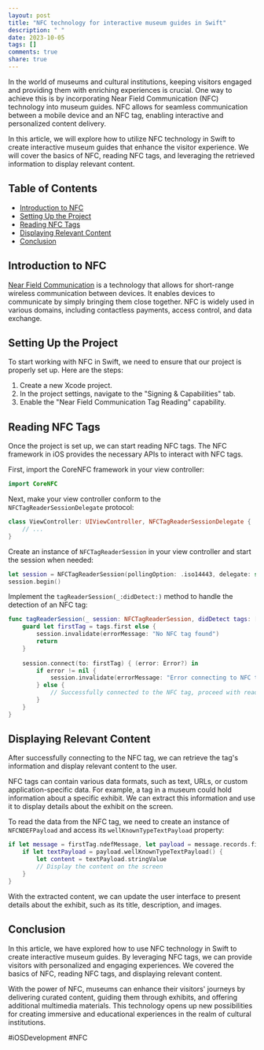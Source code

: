 ```yaml
---
layout: post
title: "NFC technology for interactive museum guides in Swift"
description: " "
date: 2023-10-05
tags: []
comments: true
share: true
---
```


In the world of museums and cultural institutions, keeping visitors engaged and providing them with enriching experiences is crucial. One way to achieve this is by incorporating Near Field Communication (NFC) technology into museum guides. NFC allows for seamless communication between a mobile device and an NFC tag, enabling interactive and personalized content delivery.

In this article, we will explore how to utilize NFC technology in Swift to create interactive museum guides that enhance the visitor experience. We will cover the basics of NFC, reading NFC tags, and leveraging the retrieved information to display relevant content.

## Table of Contents

- [Introduction to NFC](#introduction-to-nfc)
- [Setting Up the Project](#setting-up-the-project)
- [Reading NFC Tags](#reading-nfc-tags)
- [Displaying Relevant Content](#displaying-relevant-content)
- [Conclusion](#conclusion)

## Introduction to NFC
[Near Field Communication](https://en.wikipedia.org/wiki/Near-field_communication) is a technology that allows for short-range wireless communication between devices. It enables devices to communicate by simply bringing them close together. NFC is widely used in various domains, including contactless payments, access control, and data exchange.

## Setting Up the Project
To start working with NFC in Swift, we need to ensure that our project is properly set up. Here are the steps:

1. Create a new Xcode project.
2. In the project settings, navigate to the "Signing & Capabilities" tab.
3. Enable the "Near Field Communication Tag Reading" capability.

## Reading NFC Tags
Once the project is set up, we can start reading NFC tags. The NFC framework in iOS provides the necessary APIs to interact with NFC tags.

First, import the CoreNFC framework in your view controller:

```swift
import CoreNFC
```

Next, make your view controller conform to the `NFCTagReaderSessionDelegate` protocol:

```swift
class ViewController: UIViewController, NFCTagReaderSessionDelegate {
    // ...
}
```

Create an instance of `NFCTagReaderSession` in your view controller and start the session when needed:

```swift
let session = NFCTagReaderSession(pollingOption: .iso14443, delegate: self)
session.begin()
```

Implement the `tagReaderSession(_:didDetect:)` method to handle the detection of an NFC tag:

```swift
func tagReaderSession(_ session: NFCTagReaderSession, didDetect tags: [NFCTag]) {
    guard let firstTag = tags.first else {
        session.invalidate(errorMessage: "No NFC tag found")
        return
    }
    
    session.connect(to: firstTag) { (error: Error?) in
        if error != nil {
            session.invalidate(errorMessage: "Error connecting to NFC tag")
        } else {
            // Successfully connected to the NFC tag, proceed with reading its contents
        }
    }
}
```

## Displaying Relevant Content
After successfully connecting to the NFC tag, we can retrieve the tag's information and display relevant content to the user.

NFC tags can contain various data formats, such as text, URLs, or custom application-specific data. For example, a tag in a museum could hold information about a specific exhibit. We can extract this information and use it to display details about the exhibit on the screen.

To read the data from the NFC tag, we need to create an instance of `NFCNDEFPayload` and access its `wellKnownTypeTextPayload` property:

```swift
if let message = firstTag.ndefMessage, let payload = message.records.first {
    if let textPayload = payload.wellKnownTypeTextPayload() {
        let content = textPayload.stringValue
        // Display the content on the screen
    }
}
```

With the extracted content, we can update the user interface to present details about the exhibit, such as its title, description, and images.

## Conclusion
In this article, we have explored how to use NFC technology in Swift to create interactive museum guides. By leveraging NFC tags, we can provide visitors with personalized and engaging experiences. We covered the basics of NFC, reading NFC tags, and displaying relevant content.

With the power of NFC, museums can enhance their visitors' journeys by delivering curated content, guiding them through exhibits, and offering additional multimedia materials. This technology opens up new possibilities for creating immersive and educational experiences in the realm of cultural institutions.

#iOSDevelopment #NFC